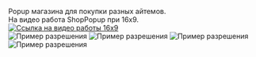 Popup магазина для покупки разных айтемов.  
На видео работа ShopPopup при 16x9.  
[![Ссылка на видео работы 16x9](https://img.youtube.com/vi/JKOSLGyI3c8/0.jpg)](https://youtu.be/JKOSLGyI3c8)  
![Пример разрешения](https://github.com/timoncosoi/ExampleUIPopups/blob/main/Screen/Image%20Sequence_001_0000.jpg)
![Пример разрешения](https://github.com/timoncosoi/ExampleUIPopups/blob/main/Screen/Image%20Sequence_002_0000.jpg)
![Пример разрешения](https://github.com/timoncosoi/ExampleUIPopups/blob/main/Screen/Image%20Sequence_003_0000.jpg)
![Пример разрешения](https://github.com/timoncosoi/ExampleUIPopups/blob/main/Screen/Image%20Sequence_004_0000.jpg)
